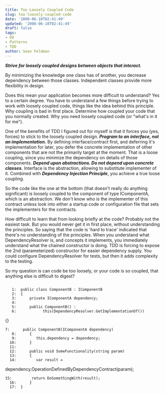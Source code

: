 ```yaml
---
title: Too Loosely Coupled Code
slug: too-loosely-coupled-code
date: '2008-06-10T02:41:49'
updated: '2008-06-10T02:41:49'
draft: false
tags:
- OO
- Patterns
- TDD
author: Sean Feldman
---
```



***Strive for loosely coupled designs between objects that interact.*** 

By minimizing the knowledge one class has of another, you decrease dependency between those classes. Independent classes provide more flexibility in design.

Does this mean your application becomes more difficult to understand? Yes to a certain degree. You have to understand a few things before trying to work with loosely coupled code, things like the idea behind this principle. Why coupling is bad in first place. Determine how coupled your code that you normally created. Why you need loosely coupled code (or "what's in it for me").

One of the benefits of TDD I figured out for myself is that it forces you (yes, forces) to stick to the loosely coupled design. ***Program to an interface, not an implementation.*** By defining interface/contract first, and deferring it's implementation for later, you defer the concrete implementation of other components that are not the primarily target at the moment. That is a loose coupling, since you minimize the dependency on details of those components. ***Depend upon abstractions. Do not depend upon concrete classes.*** Interface is the abstraction, allowing to substitute implementer of it. Combined with ***Dependency Injection Principle***, you achieve a true loose coupling.

So the code like the one at the bottom (that doesn't really do anything significant) is loosely coupled to the component of type IComponentA, which is an abstraction. We don't know who is the implementer of this contract unless look into either a startup code or configuration file that sets the implementers for the contracts.

How difficult to learn that from looking briefly at the code? Probably not the easiest task. But you would never get it in first place, without understanding the principles. So saying that the code is 'hard to trace' indicated that there's no understanding of the principles. When you understand what DependencyResolver is, and concepts it implements, you immediately understand what the chained constructor is doing. TDD is forcing to expose the 2nd (parameterized) constructor for easier dependency supply. You could configure DependencyResolver for tests, but then it adds complexity to the testing.

So my question is can code be too loosely, or your code is so coupled, that anything else is difficult to digest?

```

   1:  public class ComponentB : IComponentB
   2:  {
   3:      private IComponentA dependency;
   4:
   5:      public ComponentB() :
   6:            this(DependencyResolver.GetImplementationOf())
```
{}
```
7:      public ComponentB(IComponentA dependency)
   8:      {
   9:         this.dependency = dependency;
  10:      }
  11:   
  12:      public void SomeFunctionality(string param)
  13:      {
  14:         var result =
```
dependency.OperationDefinedByDependencyContract(param);
```
15:         return DoSomethingWith(result);
  16:      }
  17:  }

```

